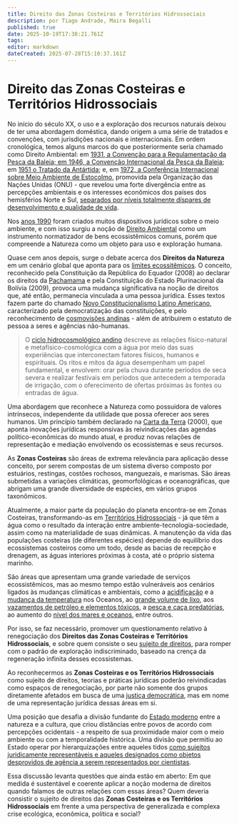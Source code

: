```yaml
---
title: Direito das Zonas Costeiras e Territórios Hidrossociais
description: por Tiago Andrade, Maira Begalli
published: true
date: 2025-10-19T17:38:21.761Z
tags: 
editor: markdown
dateCreated: 2025-07-28T15:10:37.161Z
---
```


# Direito das Zonas Costeiras e Territórios Hidrossociais

No início do século XX, o uso e a exploração dos recursos naturais deixou de ter uma abordagem doméstica, dando origem a uma série de tratados e convenções, com jurisdições nacionais e internacionais. Em ordem cronológica, temos alguns marcos do que posteriormente seria chamado como Direito Ambiental: em [1931, a Convenção para a Regulamentação da Pesca da Baleia; em 1946, a Convenção Internacional da Pesca da Baleia](https://ojs.upf.br/index.php/rhdt/article/view/13440); em [1951 o Tratado da Antártida](https://www.ats.aq/e/antarctictreaty.html); e, em [1972, a Conferência Internacional sobre Meio Ambiente de Estocolmo](https://www.un.org/en/conferences/environment/stockholm1972), promovida pela Organização das Nações Unidas (ONU) - que revelou uma forte divergência entre as percepções ambientais e os interesses econômicos dos países dos hemisférios Norte e Sul, [separados por níveis totalmente díspares de desenvolvimento e qualidade de vida](https://www.unep.org/pt-br/noticias-e-reportagens/reportagem/o-que-voce-precisa-saber-sobre-estocolmo50). 

Nos [anos 1990](https://environmentalhistory.org/20th-century/nineties/) foram criados muitos dispositivos jurídicos sobre o meio ambiente, e com isso surgiu a noção de [Direito Ambiental](https://www.youtube.com/watch?v=sOthPDyUy-w) como um instrumento normatizador de bens ecossistêmicos comuns, porém que compreende a Natureza como um objeto para uso e exploração humana.

Quase cem anos depois, surge o debate acerca dos **Direitos da Natureza** em um cenário global que aponta para os [limites ecossitêmicos](https://www.stockholmresilience.org/research/planetary-boundaries.html). O conceito, reconhecido pela Constituição da República do Equador (2008) ao  declarar os direitos da [Pachamama](https://www.jusbrasil.com.br/artigos/a-natureza-como-sujeito-de-direitos/1663473408) e pela Constituição do Estado Plurinacional da Bolívia (2009), provoca uma mudança significativa na noção de direitos que, até então, permanecia vinculada a uma pessoa jurídica. Esses textos fazem parte do chamado [Novo Constitucionalismo Latino Americano](https://doi.org/10.12957/dep.2017.23083), caracterizado pela democratização das constituições, e pelo reconhecimento de [cosmovisões andinas](https://www.scielo.br/j/bioet/a/3NRjkqKfwDpN66LwzntJBZd/?format=pdf&lang=pt) - além de atribuirem o estatuto de pessoa a seres e agências não-humanas.

> O [ciclo hidrocosmológico andino](https://revistas.ufpr.br/made/article/view/83893) descreve as relações físico-natural e metafísico-cosmológica com a água por meio das suas experiências que interconectam fatores físicos, humanos e espirituais. Os ritos e mitos da água desempenham um papel fundamental, e envolvem: orar pela chuva durante períodos de seca severa e realizar festivais em períodos que antecedem a temporada de irrigação, com o oferecimento de ofertas próximas às fontes ou entradas de água.

Uma abordagem que reconhece a Natureza como possuidora de valores intrínsecos, independente da utilidade que possa oferecer aos seres humanos. Um princípio também declarado na [Carta da Terra](https://antigo.mma.gov.br/educacao-ambiental/pol%C3%ADtica-nacional-de-educa%C3%A7%C3%A3o-ambiental/documentos-referenciais/item/8071-carta-da-terra.html) (2000), que aponta inovações jurídicas responsivas às reivindicações das agendas político-econômicas do mundo atual, e produz novas relações de representação e mediação envolvendo os ecossistemas e seus recursos. 

As **Zonas Costeiras** são áreas de extrema relevância para aplicação desse conceito, por serem compostas de um sistema diverso composto por estuários, restingas, costões rochosos, manguezais, e marismas. São áreas submetidas a variações climáticas, geomorfológicas e oceanográficas, que abrigam uma grande diversidade de espécies, em vários grupos taxonômicos.

Atualmente, a maior parte da população do planeta encontra-se em Zonas Costeiras, transformando-as em [Territórios Hidrossociais](https://www.scielo.br/j/ea/a/PBZcjdwhpvPCLWCXRxrVGzh/?lang=pt&format=pdf) - já que têm a água como o resultado da interação entre ambiente-tecnologia-sociedade, assim como na materialidade de suas dinâmicas. A manutenção da vida das populações costeiras (de diferentes espécies) depende do equilíbrio dos ecossistemas costeiros como um todo, desde as bacias de recepção e drenagem, as águas interiores próximas à costa, até o próprio sistema marinho. 

São áreas que apresentam uma grande variedade de serviços ecossistêmicos, mas ao mesmo tempo estão vulneráveis aos cenários ligados às mudanças climáticas e ambientais, como a [acidificação](https://www.noaa.gov/education/resource-collections/ocean-coasts/ocean-acidification) e a [mudança da temperatura](https://www.gov.br/mcti/pt-br/acompanhe-o-mcti/noticias/2024/06/consequencia-do-aquecimento-global-oceano-esta-2018febril2019) nos Oceanos, ao [grande volume de lixo](https://www.nature.com/articles/s43247-025-02445-4?fromPaywallRec=false), aos [vazamentos de petróleo e elementos tóxicos](https://www.noaa.gov/education/resource-collections/ocean-coasts/oil-spills), a [pesca e caça predatórias](https://www.msc.org/pt/o-nosso-trabalho/oceanos-em-risco/sobrepesca-pesca-ilegal-e-pesca-destrutiva), ao aumento do [nível dos mares e oceanos](https://sealevel.nasa.gov/), entre outros. 

Por isso, se faz necessário, promover um questionamento relativo à renegociação dos **Direitos das Zonas Costeiras e Territórios Hidrossociais**, e sobre quem consiste o seu [sujeito de direitos](https://direitoestadosociedade.jur.puc-rio.br/media/artigo6%20pedro.pdf), para romper com o padrão de exploração indiscriminado, baseado na crença da regeneração infinita desses ecossistemas.

Ao reconhecermos as **Zonas Costeiras e os Territórios Hidrossociais** como sujeito de direitos, teorias e práticas jurídicas poderão reivindicadas como espaços de renegociação, por parte não somente dos grupos diretamente afetados em busca de uma [justiça democrática](https://www.scielo.br/j/ln/a/BJjZvbgHXyxwYKHyJbTYCnn/?format=pdf&lang=pt), mas em nome de uma representação jurídica dessas áreas em si.  

Uma posição que desafia a divisão fundante do [Estado moderno](https://www.ige.unicamp.br/lehg/o-nascimento-do-estado-moderno/) entre a natureza e a cultura, que criou distâncias entre povos de acordo com percepções ocidentais  - a respeito de sua proximidade maior com o meio ambiente ou com a temporalidade histórica. Uma divisão que permitiu ao Estado operar por hierarquizações entre aqueles tidos [como sujeitos juridicamente representáveis e aqueles designados como objetos desprovidos de agência a serem representados por cientistas](https://www.laspa.slg.br/2021/12/08/humanos-e-nao-humanos-em-latour-1994-1991/).

Essa discussão levanta questões que ainda estão em aberto: Em que medida é sustentável e coerente aplicar a noção moderna de direitos quando falamos de outras relações com essas áreas? Quem deveria consistir o sujeito de direitos das **Zonas Costeiras e os Territórios Hidrossociais** em frente a uma perspectiva de generalizada e complexa crise ecológica, econômica, política e social?
